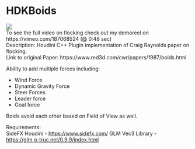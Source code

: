 # HDKBoids

<img src="https://github.com/som1990/HDKBoids/blob/master/Boids-Title.jpg?raw=true">
<br>
To see the full video on flocking check out my demoreel on https://vimeo.com/187068524 (@ 0:48 sec)<br>
Description: Houdini C++ Plugin implementation of Craig Raynolds paper on flocking. <br>
Link to original Paper: https://www.red3d.com/cwr/papers/1987/boids.html
<br>

Ability to add multiple forces including:
- Wind Force
- Dynamic Gravity Force
- Steer Forces. 
- Leader force 
- Goal force

Boids avoid each other based on Field of View as well. <br>

Requirements:<br>
SideFX Houdini - https://www.sidefx.com/
GLM Vec3 Library - https://glm.g-truc.net/0.9.9/index.html
